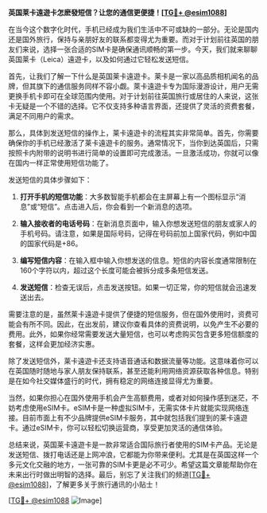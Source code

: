 **英国莱卡遠遊卡怎麽發短信？让您的通信更便捷！[[TG💪+ @esim1088](https://t.me/s/esim1088)]**

在当今这个数字化时代，手机已经成为我们生活中不可或缺的一部分。无论是国内还是国外旅行，保持与亲朋好友的联系都变得尤为重要。而对于计划前往英国的朋友们来说，选择一张合适的SIM卡是确保通讯顺畅的第一步。今天，我们就来聊聊英国莱卡（Leica）遠遊卡，以及如何通过它轻松发送短信。

首先，让我们了解一下什么是英国莱卡遠遊卡。莱卡是一家以高品质相机闻名的品牌，但其旗下的通信服务同样不容小觑。萊卡遠遊卡专为国际漫游设计，用户无需更换手机卡即可在全球范围内使用。对于计划前往英国旅行或居住的人来说，这张卡无疑是一个不错的选择。它不仅支持多种语言界面，还提供了灵活的资费套餐，满足不同用户的需求。

那么，具体到发送短信的操作上，莱卡遠遊卡的流程其实非常简单。首先，你需要确保你的手机已经激活了莱卡遠遊卡的服务。通常情况下，当你到达英国后，只需按照卡内附带的说明书进行简单的设置即可完成激活。一旦激活成功，你就可以像在国内一样正常使用短信功能了。

发送短信的具体步骤如下：

1. **打开手机的短信功能**：大多数智能手机都会在主屏幕上有一个图标显示“消息”或“短信”。点击进入后，你会看到一个新消息的选项。

2. **输入接收者的电话号码**：在新消息页面中，输入你想发送短信的朋友或家人的手机号码。请注意，如果是国际号码，记得在号码前加上国家代码，例如中国的国家代码是+86。

3. **编写短信内容**：在输入框中输入你想发送的信息。短信的内容长度通常限制在160个字符以内，超过这个长度可能会被拆分成多条短信发送。

4. **发送短信**：检查无误后，点击发送按钮。如果一切正常，你的短信就会迅速发送出去。

需要注意的是，虽然莱卡遠遊卡提供了便捷的短信服务，但在国外使用时，资费可能会有所不同。因此，在出发前，建议你查看具体的资费说明，以免产生不必要的费用。此外，如果你经常需要发送大量短信，也可以考虑购买包含更多短信额度的套餐，这样会更加经济实惠。

除了发送短信外，莱卡遠遊卡还支持语音通话和数据流量等功能。这意味着你可以在英国随时随地与家人朋友保持联系，甚至还能利用网络资源获取各种信息。特别是在如今社交媒体盛行的时代，拥有稳定的网络连接显得尤为重要。

当然，如果你担心在国外使用手机会产生高额费用，或者对如何操作感到迷茫，不妨考虑使用eSIM卡。eSIM卡是一种虚拟SIM卡，无需实体卡片就能实现网络连接。目前市面上有不少品牌提供eSIM卡服务，其中就包括我们提到的莱卡遠遊卡。通过eSIM卡，你可以轻松切换运营商，享受更加灵活的通信体验。

总结来说，英国莱卡遠遊卡是一款非常适合国际旅行者使用的SIM卡产品。无论是发送短信、拨打电话还是上网冲浪，它都能为你带来便利。尤其是在英国这样一个多元文化交融的地方，一张可靠的SIM卡更是必不可少。希望这篇文章能帮助你在未来出行时做出明智的选择。最后，别忘了关注我们的频道[[TG💪+ @esim1088](https://t.me/s/esim1088)]，了解更多关于旅行通讯的小贴士！

[[TG💪+ @esim1088](https://t.me/s/esim1088) ![Image](https://i.postimg.cc/4NQfJmqS/Snipaste-2025-05-13-00-14-12.png)]